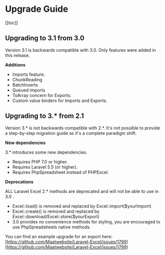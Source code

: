 # Upgrade Guide

[[toc]]

## Upgrading to 3.1 from 3.0

Version 3.1 is backwards compatible with 3.0. Only features were added in this release.

__Additions__

* Imports feature.
* ChunkReading
* BatchInserts
* Queued imports
* ToArray concern for Exports.
* Custom value binders for Imports and Exports.

## Upgrading to 3.* from 2.1

Version 3.* is not backwards compatible with 2.*. It's not possible to provide a step-by-step migration guide as it's a complete paradigm shift.

__New dependencies__

3.* introduces some new dependencies.

* Requires PHP 7.0 or higher.
* Requires Laravel 5.5 (or higher).
* Requires PhpSpreadsheet instead of PHPExcel.

__Deprecations__

ALL Laravel Excel 2.* methods are deprecated and will not be able to use in 3.0 . 

- Excel::load() is removed and replaced by Excel::import($yourImport)
- Excel::create() is removed and replaced by Excel::download/Excel::store($yourExport)
- 3.0 provides no convenience methods for styling, you are encouraged to use PhpSpreadsheets native methods.

You can find an example upgrade for an export here: [https://github.com/Maatwebsite/Laravel-Excel/issues/1799](https://github.com/Maatwebsite/Laravel-Excel/issues/1799)
